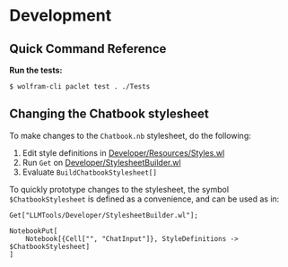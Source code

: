 # Development

## Quick Command Reference

**Run the tests:**

```shell
$ wolfram-cli paclet test . ./Tests
```

## Changing the Chatbook stylesheet

To make changes to the `Chatbook.nb` stylesheet, do the following:

1. Edit style definitions in [Developer/Resources/Styles.wl](../Developer/Resources/Styles.wl)
2. Run `Get` on [Developer/StylesheetBuilder.wl](../Developer/StylesheetBuilder.wl)
3. Evaluate `BuildChatbookStylesheet[]`

To quickly prototype changes to the stylesheet, the symbol `$ChatbookStylesheet`
is defined as a convenience, and can be used as in:

```
Get["LLMTools/Developer/StylesheetBuilder.wl"];

NotebookPut[
    Notebook[{Cell["", "ChatInput"]}, StyleDefinitions -> $ChatbookStylesheet]
]
```